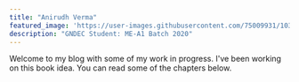 ```yaml
---
title: "Anirudh Verma"
featured_image: 'https://user-images.githubusercontent.com/75009931/103643090-190fc380-4f7a-11eb-9c94-92f91fe621b6.jpg'
description: "GNDEC Student: ME-A1 Batch 2020"
---
```

Welcome to my blog with some of my work in progress. I've been working on this book idea. You can read some of the chapters below.
